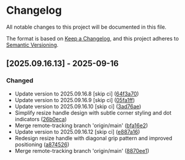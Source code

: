 # Changelog

All notable changes to this project will be documented in this file.

The format is based on [Keep a Changelog](https://keepachangelog.com/en/1.0.0/),
and this project adheres to [Semantic Versioning](https://semver.org/spec/v2.0.0.html).

## [2025.09.16.13] - 2025-09-16

### Changed

* Update version to 2025.09.16.8 [skip ci] ([64f3a70](https://github.com/N6REJ/bears_aichatbot/commit/64f3a70))
* Update version to 2025.09.16.9 [skip ci] ([05fa1ff](https://github.com/N6REJ/bears_aichatbot/commit/05fa1ff))
* Update version to 2025.09.16.10 [skip ci] ([3ad76ae](https://github.com/N6REJ/bears_aichatbot/commit/3ad76ae))
* Simplify resize handle design with subtle corner styling and dot indicators ([26b0eca](https://github.com/N6REJ/bears_aichatbot/commit/26b0eca))
* Merge remote-tracking branch 'origin/main' ([bfa16e2](https://github.com/N6REJ/bears_aichatbot/commit/bfa16e2))
* Update version to 2025.09.16.12 [skip ci] ([e887a16](https://github.com/N6REJ/bears_aichatbot/commit/e887a16))
* Redesign resize handle with diagonal grip pattern and improved positioning ([a874526](https://github.com/N6REJ/bears_aichatbot/commit/a874526))
* Merge remote-tracking branch 'origin/main' ([8870ee1](https://github.com/N6REJ/bears_aichatbot/commit/8870ee1))

